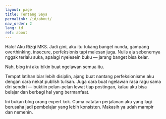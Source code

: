 ```yaml
---
layout: page
title: Tentang Saya
permalink: /id/about/
nav_order: 2
lang: id
ref: about
---
```


Halo! Aku Rizqi MKS. Jadi gini, aku itu tukang banget nunda, gampang overthinking, insecure, perfeksionis tapi malesan juga. Nulis aja sebenernya nggak terlalu suka, apalagi nyelesein buku — jarang banget bisa kelar.

Nah, blog ini aku bikin buat ngelawan semua itu.

Tempat latihan biar lebih disiplin, ajang buat nantang perfeksionisme aku dengan cara nekat publish tulisan. Juga cara buat ngelawan rasa ragu sama diri sendiri — buktiin pelan-pelan lewat tiap postingan, kalau aku bisa belajar dan berbagi hal yang bermanfaat.

Ini bukan blog orang expert kok. Cuma catatan perjalanan aku yang lagi berusaha jadi pembelajar yang lebih konsisten. Makasih ya udah mampir dan nemenin.